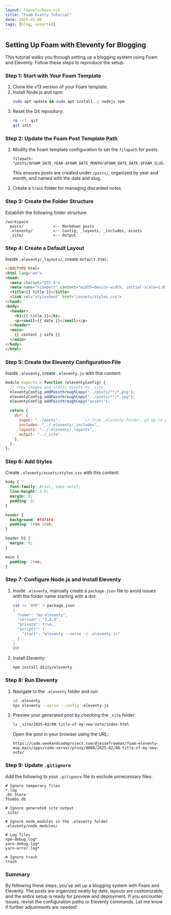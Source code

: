 ```yaml
---
layout: layouts/base.njk
title: "Foam Eventy Tutorial"
date: 2025-02-08
tags: [blog, unsorted]
---
```

## Setting Up Foam with Eleventy for Blogging

This tutorial walks you through setting up a blogging system using Foam and Eleventy. Follow these steps to reproduce the setup.

### Step 1: Start with Your Foam Template
1. Clone the v13 version of your Foam template.
2. Install Node.js and npm:
   ```bash
   sudo apt update && sudo apt install -y nodejs npm
   ```
3. Reset the Git repository:
   ```bash
   rm -rf .git
   git init
   ```

### Step 2: Update the Foam Post Template Path
1. Modify the Foam template configuration to set the `filepath` for posts:
   ```plaintext
   filepath: "posts/$FOAM_DATE_YEAR-$FOAM_DATE_MONTH/$FOAM_DATE_DATE-$FOAM_SLUG.md"
   ```
   This ensures posts are created under `/posts/`, organized by year and month, and named with the date and slug.

2. Create a `trash` folder for managing discarded notes.

### Step 3: Create the Folder Structure
Establish the following folder structure:

```
/workspace
  posts/             <-- Markdown posts
  .eleventy/         <-- Config, _layouts, _includes, assets
  _site/             <-- Output
```

### Step 4: Create a Default Layout
Inside `.eleventy/_layouts/`, create `default.html`:

```html
<!DOCTYPE html>
<html lang="en">
<head>
  <meta charset="UTF-8">
  <meta name="viewport" content="width=device-width, initial-scale=1.0">
  <title>{{ title }}</title>
  <link rel="stylesheet" href="/assets/styles.css">
</head>
<body>
  <header>
    <h1>{{ title }}</h1>
    <p><small>{{ date }}</small></p>
  </header>
  <main>
    {{ content | safe }}
  </main>
</body>
</html>
```

### Step 5: Create the Eleventy Configuration File
Inside `.eleventy`, create `.eleventy.js` with this content:

```javascript
module.exports = function (eleventyConfig) {
  // Copy images and static assets to _site
  eleventyConfig.addPassthroughCopy("../posts/**/*.png");
  eleventyConfig.addPassthroughCopy("../posts/**/*.jpg");
  eleventyConfig.addPassthroughCopy("assets");

  return {
    dir: {
      input: "../posts",           // from .eleventy folder, go up to posts
      includes: "../.eleventy/_includes",
      layouts: "../.eleventy/_layouts",
      output: "../_site"
    },
  };
};
```

### Step 6: Add Styles
Create `.eleventy/assets/styles.css` with this content:

```css
body {
  font-family: Arial, sans-serif;
  line-height: 1.6;
  margin: 0;
  padding: 0;
}

header {
  background: #f4f4f4;
  padding: 1rem 2rem;
}

header h1 {
  margin: 0;
}

main {
  padding: 2rem;
}
```

### Step 7: Configure Node.js and Install Eleventy
1. Inside `.eleventy`, manually create a `package.json` file to avoid issues with the folder name starting with a dot:

   ```bash
   cat << 'EOF' > package.json
   {
     "name": "my-eleventy",
     "version": "1.0.0",
     "private": true,
     "scripts": {
       "start": "eleventy --serve -c .eleventy.js"
     }
   }
   EOF
   ```

2. Install Eleventy:
   ```bash
   npm install @11ty/eleventy
   ```

### Step 8: Run Eleventy
1. Navigate to the `.eleventy` folder and run:
   ```bash
   cd .eleventy
   npx eleventy --serve --config .eleventy.js
   ```

2. Preview your generated post by checking the `_site` folder:
   ```bash
   ls _site/2025-02/08-title-of-my-new-note/index.html
   ```
   Open the post in your browser using the URL:
   ```
   https://code.weekendcodeproject.com/@jessefreeman/foam-eleventy-mvp.main/apps/code-server/proxy/8080/2025-02/08-title-of-my-new-note/
   ```

### Step 9: Update `.gitignore`
Add the following to your `.gitignore` file to exclude unnecessary files:

```plaintext
# Ignore temporary files
*.log
.DS_Store
Thumbs.db

# Ignore generated site output
_site/

# Ignore node_modules in the .eleventy folder
.eleventy/node_modules/

# Log files
npm-debug.log*
yarn-debug.log*
yarn-error.log*

# Ignore trash
trash
```

### Summary
By following these steps, you’ve set up a blogging system with Foam and Eleventy. The posts are organized neatly by date, layouts are customizable, and the entire setup is ready for preview and deployment. If you encounter issues, revisit the configuration paths or Eleventy commands. Let me know if further adjustments are needed!



